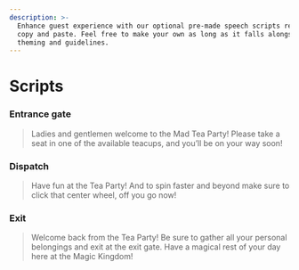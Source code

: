 ```yaml
---
description: >-
  Enhance guest experience with our optional pre-made speech scripts ready for
  copy and paste. Feel free to make your own as long as it falls alongside the
  theming and guidelines.
---
```


# Scripts

### Entrance gate

> Ladies and gentlemen welcome to the Mad Tea Party! Please take a seat in one of the available teacups, and you’ll be on your way soon!

### Dispatch

> Have fun at the Tea Party! And to spin faster and beyond make sure to click that center wheel, off you go now!

### Exit

> Welcome back from the Tea Party! Be sure to gather all your personal belongings and exit at the exit gate. Have a magical rest of your day here at the Magic Kingdom!
